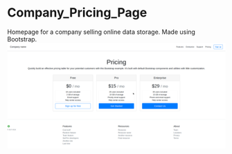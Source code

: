 # Company_Pricing_Page

Homepage for a company selling online data storage. Made using Bootstrap.
![Screenshot](screenshot.png)
